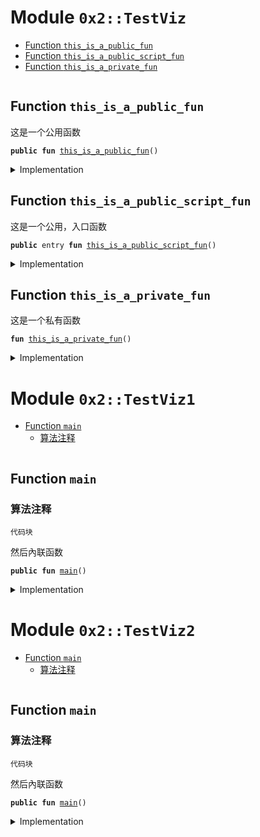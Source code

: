 
<a id="0x2_TestViz"></a>

# Module `0x2::TestViz`



-  [Function `this_is_a_public_fun`](#0x2_TestViz_this_is_a_public_fun)
-  [Function `this_is_a_public_script_fun`](#0x2_TestViz_this_is_a_public_script_fun)
-  [Function `this_is_a_private_fun`](#0x2_TestViz_this_is_a_private_fun)


<pre><code></code></pre>



<a id="0x2_TestViz_this_is_a_public_fun"></a>

## Function `this_is_a_public_fun`

这是一个公用函数


<pre><code><b>public</b> <b>fun</b> <a href="comment-with-utf8-3.md#0x2_TestViz_this_is_a_public_fun">this_is_a_public_fun</a>()
</code></pre>



<details>
<summary>Implementation</summary>


<pre><code><b>public</b> <b>fun</b> <a href="comment-with-utf8-3.md#0x2_TestViz_this_is_a_public_fun">this_is_a_public_fun</a>() { }
</code></pre>



</details>

<a id="0x2_TestViz_this_is_a_public_script_fun"></a>

## Function `this_is_a_public_script_fun`

这是一个公用，入口函数


<pre><code><b>public</b> entry <b>fun</b> <a href="comment-with-utf8-3.md#0x2_TestViz_this_is_a_public_script_fun">this_is_a_public_script_fun</a>()
</code></pre>



<details>
<summary>Implementation</summary>


<pre><code><b>public</b> entry <b>fun</b> <a href="comment-with-utf8-3.md#0x2_TestViz_this_is_a_public_script_fun">this_is_a_public_script_fun</a>() {}
</code></pre>



</details>

<a id="0x2_TestViz_this_is_a_private_fun"></a>

## Function `this_is_a_private_fun`

这是一个私有函数


<pre><code><b>fun</b> <a href="comment-with-utf8-3.md#0x2_TestViz_this_is_a_private_fun">this_is_a_private_fun</a>()
</code></pre>



<details>
<summary>Implementation</summary>


<pre><code><b>fun</b> <a href="comment-with-utf8-3.md#0x2_TestViz_this_is_a_private_fun">this_is_a_private_fun</a>() {}
</code></pre>



</details>



<a id="0x2_TestViz1"></a>

# Module `0x2::TestViz1`



-  [Function `main`](#0x2_TestViz1_main)
    -  [算法注释](#@算法注释_0)


<pre><code></code></pre>



<a id="0x2_TestViz1_main"></a>

## Function `main`


<a id="@算法注释_0"></a>

### 算法注释

```
代码块
```
然后內联函数


<pre><code><b>public</b> <b>fun</b> <a href="comment-with-utf8-3.md#0x2_TestViz1_main">main</a>()
</code></pre>



<details>
<summary>Implementation</summary>


<pre><code><b>public</b> <b>fun</b> <a href="comment-with-utf8-3.md#0x2_TestViz1_main">main</a>() { }
</code></pre>



</details>



<a id="0x2_TestViz2"></a>

# Module `0x2::TestViz2`



-  [Function `main`](#0x2_TestViz2_main)
    -  [算法注释](#@算法注释_0)


<pre><code></code></pre>



<a id="0x2_TestViz2_main"></a>

## Function `main`


<a id="@算法注释_0"></a>

### 算法注释

```
代码块
```
然后內联函数



<pre><code><b>public</b> <b>fun</b> <a href="comment-with-utf8-3.md#0x2_TestViz2_main">main</a>()
</code></pre>



<details>
<summary>Implementation</summary>


<pre><code><b>public</b> <b>fun</b> <a href="comment-with-utf8-3.md#0x2_TestViz2_main">main</a>() { }
</code></pre>



</details>
